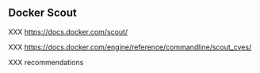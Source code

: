 ## Docker Scout

XXX https://docs.docker.com/scout/

XXX https://docs.docker.com/engine/reference/commandline/scout_cves/

XXX recommendations